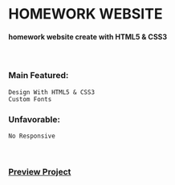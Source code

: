 # HOMEWORK WEBSITE
#### homework website create with HTML5 & CSS3

<br />

### Main Featured:
    Design With HTML5 & CSS3
    Custom Fonts
    
### Unfavorable:
    No Responsive    

<br />

### [Preview Project](https://romanakhatun.github.io/html-homework-website/)
